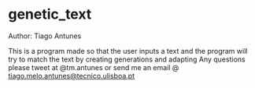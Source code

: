 # genetic_text

Author: Tiago Antunes


This is a program made so that the user inputs a text and the program will try to match the text by creating generations and adapting
Any questions please tweet at @tm.antunes or send me an email @ tiago.melo.antunes@tecnico.ulisboa.pt